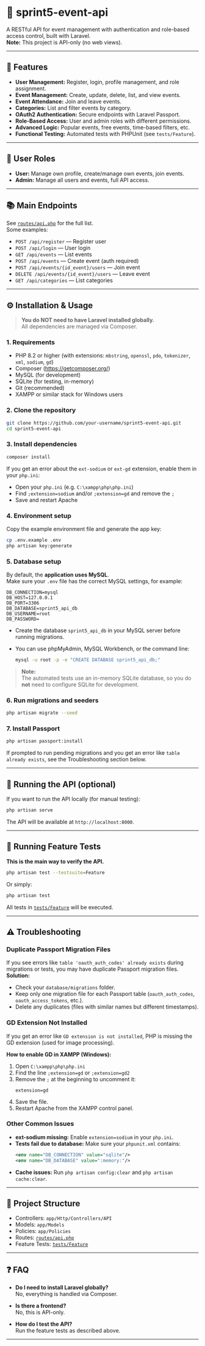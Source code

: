 # 🎉 sprint5-event-api

A RESTful API for event management with authentication and role-based access control, built with Laravel.  
**Note:** This project is API-only (no web views).

---

## 🚀 Features

- **User Management:** Register, login, profile management, and role assignment.
- **Event Management:** Create, update, delete, list, and view events.
- **Event Attendance:** Join and leave events.
- **Categories:** List and filter events by category.
- **OAuth2 Authentication:** Secure endpoints with Laravel Passport.
- **Role-Based Access:** User and admin roles with different permissions.
- **Advanced Logic:** Popular events, free events, time-based filters, etc.
- **Functional Testing:** Automated tests with PHPUnit (see `tests/Feature`).

---

## 👤 User Roles

- **User:** Manage own profile, create/manage own events, join events.
- **Admin:** Manage all users and events, full API access.

---

## 📚 Main Endpoints

See [`routes/api.php`](routes/api.php) for the full list.  
Some examples:

- `POST /api/register` — Register user
- `POST /api/login` — User login
- `GET /api/events` — List events
- `POST /api/events` — Create event (auth required)
- `POST /api/events/{id_event}/users` — Join event
- `DELETE /api/events/{id_event}/users` — Leave event
- `GET /api/categories` — List categories

---

## ⚙️ Installation & Usage

> **You do NOT need to have Laravel installed globally.**  
> All dependencies are managed via Composer.

### 1. Requirements

- PHP 8.2 or higher (with extensions: `mbstring`, `openssl`, `pdo`, `tokenizer`, `xml`, `sodium`, `gd`)
- Composer (https://getcomposer.org/)
- MySQL (for development)
- SQLite (for testing, in-memory)
- Git (recommended)
- XAMPP or similar stack for Windows users

### 2. Clone the repository

```sh
git clone https://github.com/your-username/sprint5-event-api.git
cd sprint5-event-api
```

### 3. Install dependencies

```sh
composer install
```

If you get an error about the `ext-sodium` or `ext-gd` extension, enable them in your `php.ini`:
- Open your `php.ini` (e.g. `C:\xampp\php\php.ini`)
- Find `;extension=sodium` and/or `;extension=gd` and remove the `;`
- Save and restart Apache

### 4. Environment setup

Copy the example environment file and generate the app key:

```sh
cp .env.example .env
php artisan key:generate
```

### 5. Database setup

By default, the **application uses MySQL**.  
Make sure your `.env` file has the correct MySQL settings, for example:

```
DB_CONNECTION=mysql
DB_HOST=127.0.0.1
DB_PORT=3306
DB_DATABASE=sprint5_api_db
DB_USERNAME=root
DB_PASSWORD=
```

- Create the database `sprint5_api_db` in your MySQL server before running migrations.
- You can use phpMyAdmin, MySQL Workbench, or the command line:

  ```sh
  mysql -u root -p -e "CREATE DATABASE sprint5_api_db;"
  ```

> **Note:**  
> The automated tests use an in-memory SQLite database, so you do **not** need to configure SQLite for development.

### 6. Run migrations and seeders

```sh
php artisan migrate --seed
```

### 7. Install Passport

```sh
php artisan passport:install
```
If prompted to run pending migrations and you get an error like `table already exists`, see the Troubleshooting section below.

---

## 🧪 Running the API (optional)

If you want to run the API locally (for manual testing):

```sh
php artisan serve
```

The API will be available at `http://localhost:8000`.

---

## 🧪 Running Feature Tests

**This is the main way to verify the API.**

```sh
php artisan test --testsuite=Feature
```

Or simply:

```sh
php artisan test
```

All tests in [`tests/Feature`](tests/Feature) will be executed.

---

## ⚠️ Troubleshooting

### Duplicate Passport Migration Files

If you see errors like `table 'oauth_auth_codes' already exists` during migrations or tests, you may have duplicate Passport migration files.  
**Solution:**  
- Check your `database/migrations` folder.
- Keep only one migration file for each Passport table (`oauth_auth_codes`, `oauth_access_tokens`, etc.).
- Delete any duplicates (files with similar names but different timestamps).

### GD Extension Not Installed

If you get an error like `GD extension is not installed`, PHP is missing the GD extension (used for image processing).

**How to enable GD in XAMPP (Windows):**
1. Open `C:\xampp\php\php.ini`
2. Find the line `;extension=gd` or `;extension=gd2`
3. Remove the `;` at the beginning to uncomment it:
   ```
   extension=gd
   ```
4. Save the file.
5. Restart Apache from the XAMPP control panel.

### Other Common Issues

- **ext-sodium missing:** Enable `extension=sodium` in your `php.ini`.
- **Tests fail due to database:** Make sure your `phpunit.xml` contains:
  ```xml
  <env name="DB_CONNECTION" value="sqlite"/>
  <env name="DB_DATABASE" value=":memory:"/>
  ```
- **Cache issues:** Run `php artisan config:clear` and `php artisan cache:clear`.

---

## 📁 Project Structure

- Controllers: `app/Http/Controllers/API`
- Models: `app/Models`
- Policies: `app/Policies`
- Routes: [`routes/api.php`](routes/api.php)
- Feature Tests: [`tests/Feature`](tests/Feature)

---

## ❓ FAQ

- **Do I need to install Laravel globally?**  
  No, everything is handled via Composer.

- **Is there a frontend?**  
  No, this is API-only.

- **How do I test the API?**  
  Run the feature tests as described above.

---
